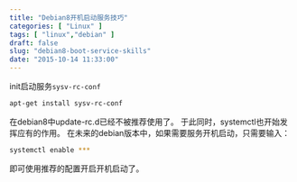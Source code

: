 ```yaml
---
title: "Debian8开机启动服务技巧"
categories: [ "Linux" ]
tags: [ "linux","debian" ]
draft: false
slug: "debian8-boot-service-skills"
date: "2015-10-14 11:33:00"
---
```


init启动服务`sysv-rc-conf`

```bash
apt-get install sysv-rc-conf
```
在debian8中update-rc.d已经不被推荐使用了。
于此同时，systemctl也开始发挥应有的作用。
在未来的debian版本中，如果需要服务开机启动，只需要输入：

```bash
systemctl enable ***
```
即可使用推荐的配置开启开机启动了。